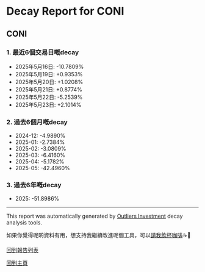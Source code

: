 # Decay Report for CONI

## CONI

### 1. 最近6個交易日嘅decay

- 2025年5月16日: -10.7809%
- 2025年5月19日: +0.9353%
- 2025年5月20日: +1.0208%
- 2025年5月21日: +0.8774%
- 2025年5月22日: -5.2539%
- 2025年5月23日: +2.1014%

### 2. 過去6個月嘅decay

- 2024-12: -4.9890%
- 2025-01: -2.7384%
- 2025-02: -3.0809%
- 2025-03: -6.4160%
- 2025-04: -5.1782%
- 2025-05: -42.4960%

### 3. 過去6年嘅decay

- 2025: -51.8986%

------------------------------
This report was automatically generated by [Outliers Investment](https://outliersecon.github.io/Outliers-Investment/) decay analysis tools.

如果你覺得呢啲資料有用，想支持我繼續改進呢個工具，可以[請我飲杯咖啡](https://buymeacoffee.com/outliersecon)☕🙏

[回到報告列表](https://outliersecon.github.io/Outliers-Investment/reports/reports_public)

[回到主頁](https://outliersecon.github.io/Outliers-Investment/)